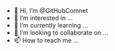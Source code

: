 - 👋 Hi, I’m @GitHubComnet
- 👀 I’m interested in ...
- 🌱 I’m currently learning ...
- 💞️ I’m looking to collaborate on ...
- 📫 How to reach me ...

<!---
GitHubComnet/GitHubComnet is a ✨ special ✨ repository because its `README.md` (this file) appears on your GitHub profile.
You can click the Preview link to take a look at your changes.
--->
